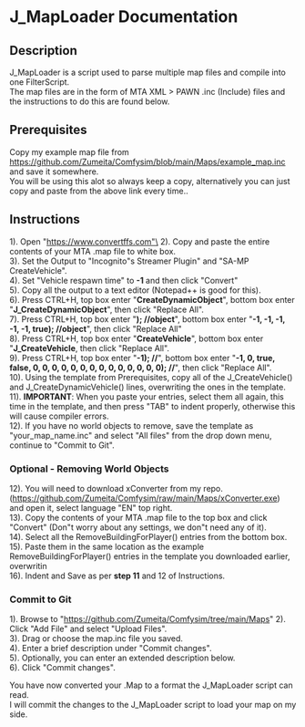 # J_MapLoader Documentation

## Description

J_MapLoader is a script used to parse multiple map files and compile into one FilterScript.\
The map files are in the form of MTA XML > PAWN .inc (Include) files and the instructions to do this are found below.

## Prerequisites

Copy my example map file from https://github.com/Zumeita/Comfysim/blob/main/Maps/example_map.inc and save it somewhere.\
You will be using this alot so always keep a copy, alternatively you can just copy and paste from the above link every time..

## Instructions

1). Open "https://www.convertffs.com"\
2). Copy and paste the entire contents of your MTA .map file to white box.\
3). Set the Output to "Incognito"s Streamer Plugin" and "SA-MP CreateVehicle".\
4). Set "Vehicle respawn time" to **-1** and then click "Convert"\
5). Copy all the output to a text editor (Notepad++ is good for this).\
6). Press CTRL+H, top box enter "**CreateDynamicObject**", bottom box enter "**J_CreateDynamicObject**", then click "Replace All".\
7). Press CTRL+H, top box enter "**); //object**", bottom box enter "**-1, -1, -1, -1, -1, true); //object**", then click "Replace All"\
8). Press CTRL+H, top box enter "**CreateVehicle**", bottom box enter "**J_CreateVehicle**, then click "Replace All".\
9). Press CTRL+H, top box enter "**-1); //**", bottom box enter "**-1, 0, true, false, 0, 0, 0, 0, 0, 0, 0, 0, 0, 0, 0, 0, 0, 0); //**", then click "Replace All".\
10). Using the template from Prerequisites, copy all of the J_CreateVehicle() and J_CreateDynamicVehicle() lines, overwriting the ones in the template.\
11). **IMPORTANT**: When you paste your entries, select them all again, this time in the template, and then press "TAB" to indent properly, otherwise this will cause compiler errors.\
12). If you have no world objects to remove, save the template as "your_map_name.inc" and select "All files" from the drop down menu, continue to "Commit to Git".

### Optional - Removing World Objects 

12). You will need to download xConverter from my repo. (https://github.com/Zumeita/Comfysim/raw/main/Maps/xConverter.exe) and open it, select language "EN" top right.\
13). Copy the contents of your MTA .map file to the top box and click "Convert" (Don"t worry about any settings, we don"t need any of it).\
14). Select all the RemoveBuildingForPlayer() entries from the bottom box.\
15). Paste them in the same location as the example RemoveBuildingForPlayer() entries in the template you downloaded earlier, overwritin\
16). Indent and Save as per **step 11** and 12 of Instructions.

### Commit to Git

1). Browse to "https://github.com/Zumeita/Comfysim/tree/main/Maps"
2). Click "Add File" and select "Upload Files".\
3). Drag or choose the map.inc file you saved.\
4). Enter a brief description under "Commit changes".\
5). Optionally, you can enter an extended description below.\
6). Click "Commit changes".

You have now converted your .Map to a format the J_MapLoader script can read.\
I will commit the changes to the J_MapLoader script to load your map on my side.

